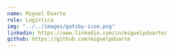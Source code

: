 ```yaml
---
name: Miguel Duarte
role: Logística
img: "../../images/gatsby-icon.png"
linkedin: https://www.linkedin.com/in/miguelpduarte/
github: https://github.com/miguelpduarte
---
```

